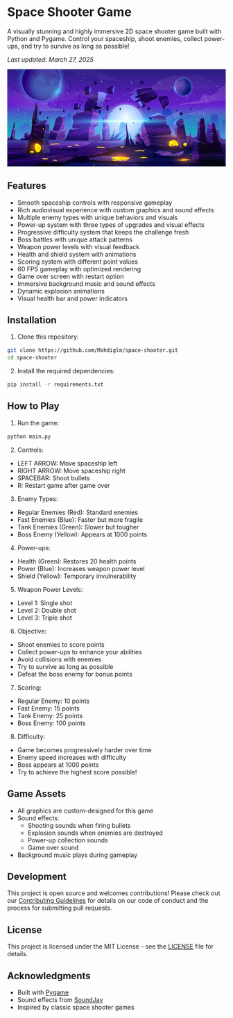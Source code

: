 # Space Shooter Game

A visually stunning and highly immersive 2D space shooter game built with Python and Pygame. Control your spaceship, shoot enemies, collect power-ups, and try to survive as long as possible!

*Last updated: March 27, 2025*

![Space Shooter Game](assets/images/background.jpg)

## Features

- Smooth spaceship controls with responsive gameplay
- Rich audiovisual experience with custom graphics and sound effects
- Multiple enemy types with unique behaviors and visuals
- Power-up system with three types of upgrades and visual effects
- Progressive difficulty system that keeps the challenge fresh
- Boss battles with unique attack patterns
- Weapon power levels with visual feedback
- Health and shield system with animations
- Scoring system with different point values
- 60 FPS gameplay with optimized rendering
- Game over screen with restart option
- Immersive background music and sound effects
- Dynamic explosion animations
- Visual health bar and power indicators

## Installation

1. Clone this repository:
```bash
git clone https://github.com/Mahdiglm/space-shooter.git
cd space-shooter
```

2. Install the required dependencies:
```bash
pip install -r requirements.txt
```

## How to Play

1. Run the game:
```bash
python main.py
```

2. Controls:
- LEFT ARROW: Move spaceship left
- RIGHT ARROW: Move spaceship right
- SPACEBAR: Shoot bullets
- R: Restart game after game over

3. Enemy Types:
- Regular Enemies (Red): Standard enemies
- Fast Enemies (Blue): Faster but more fragile
- Tank Enemies (Green): Slower but tougher
- Boss Enemy (Yellow): Appears at 1000 points

4. Power-ups:
- Health (Green): Restores 20 health points
- Power (Blue): Increases weapon power level
- Shield (Yellow): Temporary invulnerability

5. Weapon Power Levels:
- Level 1: Single shot
- Level 2: Double shot
- Level 3: Triple shot

6. Objective:
- Shoot enemies to score points
- Collect power-ups to enhance your abilities
- Avoid collisions with enemies
- Try to survive as long as possible
- Defeat the boss enemy for bonus points

7. Scoring:
- Regular Enemy: 10 points
- Fast Enemy: 15 points
- Tank Enemy: 25 points
- Boss Enemy: 100 points

8. Difficulty:
- Game becomes progressively harder over time
- Enemy speed increases with difficulty
- Boss appears at 1000 points
- Try to achieve the highest score possible!

## Game Assets

- All graphics are custom-designed for this game
- Sound effects:
  - Shooting sounds when firing bullets
  - Explosion sounds when enemies are destroyed
  - Power-up collection sounds
  - Game over sound
- Background music plays during gameplay

## Development

This project is open source and welcomes contributions! Please check out our [Contributing Guidelines](CONTRIBUTING.md) for details on our code of conduct and the process for submitting pull requests.

## License

This project is licensed under the MIT License - see the [LICENSE](LICENSE) file for details.

## Acknowledgments

- Built with [Pygame](https://www.pygame.org/)
- Sound effects from [SoundJay](https://www.soundjay.com/)
- Inspired by classic space shooter games 